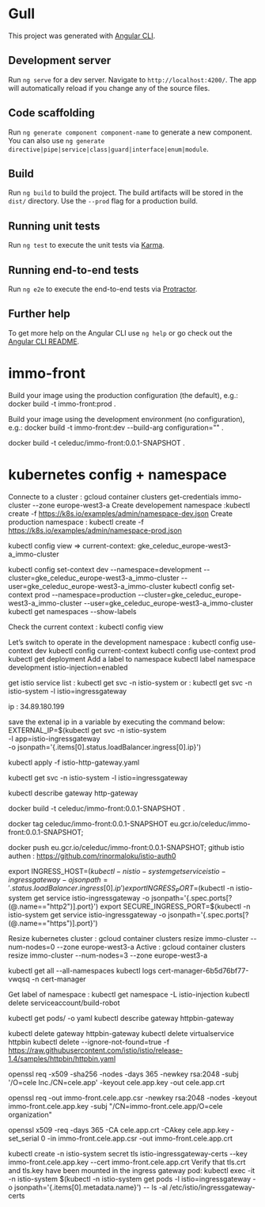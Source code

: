 # Gull

This project was generated with [Angular CLI](https://github.com/angular/angular-cli).

## Development server

Run `ng serve` for a dev server. Navigate to `http://localhost:4200/`. The app will automatically reload if you change any of the source files.

## Code scaffolding

Run `ng generate component component-name` to generate a new component. You can also use `ng generate directive|pipe|service|class|guard|interface|enum|module`.

## Build

Run `ng build` to build the project. The build artifacts will be stored in the `dist/` directory. Use the `--prod` flag for a production build.

## Running unit tests

Run `ng test` to execute the unit tests via [Karma](https://karma-runner.github.io).

## Running end-to-end tests

Run `ng e2e` to execute the end-to-end tests via [Protractor](http://www.protractortest.org/).

## Further help

To get more help on the Angular CLI use `ng help` or go check out the [Angular CLI README](https://github.com/angular/angular-cli/blob/master/README.md).
# immo-front
Build your image using the production configuration (the default), e.g.:
docker build -t immo-front:prod .

Build your image using the development environment (no configuration), e.g.:
docker build -t immo-front:dev --build-arg configuration="" .

 docker build -t celeduc/immo-front:0.0.1-SNAPSHOT .

# kubernetes config + namespace
Connecte to a cluster : gcloud container clusters get-credentials immo-cluster --zone europe-west3-a
Create developement namespace :kubectl create -f https://k8s.io/examples/admin/namespace-dev.json
Create production namespace : kubectl create -f https://k8s.io/examples/admin/namespace-prod.json

kubectl config view => current-context: gke_celeduc_europe-west3-a_immo-cluster

kubectl config set-context dev --namespace=development --cluster=gke_celeduc_europe-west3-a_immo-cluster --user=gke_celeduc_europe-west3-a_immo-cluster
kubectl config set-context prod --namespace=production --cluster=gke_celeduc_europe-west3-a_immo-cluster --user=gke_celeduc_europe-west3-a_immo-cluster
kubectl get namespaces --show-labels

Check the current context : 
kubectl config view

Let’s switch to operate in the development namespace : kubectl config use-context dev
kubectl config current-context
kubectl config use-context prod
kubectl get deployment
Add a label to namespace
kubectl label namespace development istio-injection=enabled

get istio service list : kubectl get svc -n istio-system
or : kubectl get svc -n istio-system -l istio=ingressgateway

ip : 34.89.180.199

save the extenal ip in a variable by executing the command below:
EXTERNAL_IP=$(kubectl get svc -n istio-system \
  -l app=istio-ingressgateway \
  -o jsonpath='{.items[0].status.loadBalancer.ingress[0].ip}')

kubectl apply -f istio-http-gateway.yaml

kubectl get svc -n istio-system -l istio=ingressgateway

  kubectl describe gateway http-gateway

 docker build -t celeduc/immo-front:0.0.1-SNAPSHOT .
 
  docker tag celeduc/immo-front:0.0.1-SNAPSHOT eu.gcr.io/celeduc/immo-front:0.0.1-SNAPSHOT; 
 
  docker push eu.gcr.io/celeduc/immo-front:0.0.1-SNAPSHOT;
  github istio authen : https://github.com/rinormaloku/istio-auth0


 export INGRESS_HOST=$(kubectl -n istio-system get service istio-ingressgateway -o jsonpath='{.status.loadBalancer.ingress[0].ip}')
 export INGRESS_PORT=$(kubectl -n istio-system get service istio-ingressgateway -o jsonpath='{.spec.ports[?(@.name=="http2")].port}')
 export SECURE_INGRESS_PORT=$(kubectl -n istio-system get service istio-ingressgateway -o jsonpath='{.spec.ports[?(@.name=="https")].port}')
 
  Resize kubernetes cluster : gcloud container clusters resize immo-cluster --num-nodes=0 --zone europe-west3-a
  Active : gcloud container clusters resize immo-cluster --num-nodes=3 --zone europe-west3-a

  kubectl get all --all-namespaces
  kubectl logs cert-manager-6b5d76bf77-vwqsq -n cert-manager

  Get label of namespace : kubectl get namespace -L istio-injection
kubectl delete serviceaccount/build-robot

  kubectl get pods/<podname> -o yaml
  kubectl describe gateway httpbin-gateway

  kubectl delete gateway httpbin-gateway
  kubectl delete virtualservice httpbin
  kubectl delete --ignore-not-found=true -f https://raw.githubusercontent.com/istio/istio/release-1.4/samples/httpbin/httpbin.yaml


  openssl req -x509 -sha256 -nodes -days 365 -newkey rsa:2048 -subj '/O=cele Inc./CN=cele.app' -keyout cele.app.key -out cele.app.crt

  openssl req -out immo-front.cele.app.csr -newkey rsa:2048 -nodes -keyout immo-front.cele.app.key -subj "/CN=immo-front.cele.app/O=cele organization"

  openssl x509 -req -days 365 -CA cele.app.crt -CAkey cele.app.key -set_serial 0 -in immo-front.cele.app.csr -out immo-front.cele.app.crt

  kubectl create -n istio-system secret tls istio-ingressgateway-certs --key immo-front.cele.app.key --cert immo-front.cele.app.crt
  Verify that tls.crt and tls.key have been mounted in the ingress gateway pod:  kubectl exec -it -n istio-system $(kubectl -n istio-system get pods -l istio=ingressgateway -o jsonpath='{.items[0].metadata.name}') -- ls -al /etc/istio/ingressgateway-certs